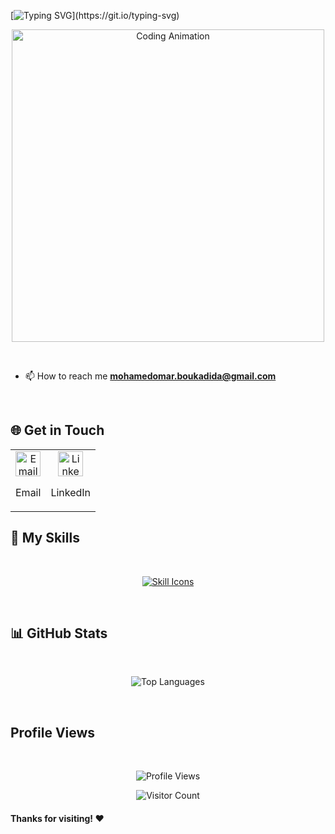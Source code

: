 

[![Typing SVG](https://readme-typing-svg.demolab.com?font=Fira+Code&weight=500&size=21&duration=4000&pause=1000&color=5B4EFF&background=FF000000&center=true&vCenter=true&width=435&lines=Hi+%F0%9F%91%8B%2C+I'm+Mohamed+Omar+Boukadida;Always+learning+new+things;Welcome+to+my+profile+!)](https://git.io/typing-svg)

<p align="center"> <img align="center" alt="Coding Animation" width="500" src="https://institute.careerguide.com/wp-content/uploads/2020/09/focus-animation_bcba3d519ff8406664b93fe49a8fa2e8.gif"> </p>





</br>


- 📫 How to reach me **mohamedomar.boukadida@gmail.com**


</br>

## 🌐 Get in Touch 
<table align="center"> <tr> <td align="center"> <a href="mailto:mohamedomar.boukadida@gmail.com"> <img src="https://cdn-icons-png.flaticon.com/512/732/732200.png" width="40" alt="Email Icon"> </a> <p>Email</p> </td> <td align="center"> <a href="https://www.linkedin.com/in/mohamed-omar-boukadida/"> <img src="https://cdn-icons-png.flaticon.com/512/1409/1409945.png" width="40" alt="LinkedIn Icon"> </a> <p>LinkedIn</p> </td> </tr> </table>





## 🔧 My Skills

</br>

<p align="center"> <a href="https://skillicons.dev"> <img src="https://skillicons.dev/icons?i=c,cpp,py,pytorch,tensorflow,flask,mysql,django,linux,bash,qt,raspberrypi,arduino,html,css,php,blender,figma,xd,ai,ps&theme=dark&perline=15" alt="Skill Icons"/> </a> </p> 


</br>

## 📊 GitHub Stats
</br>
<p align="center"> <img src="https://github-readme-stats.vercel.app/api/top-langs/?username=mohamedomarboukadida&theme=radical&layout=compact" alt="Top Languages"> </p> 

</br>

## Profile Views

</br>

<p align="center">
    <img src="https://count.getloli.com/@mohamedomarboukadida?name=mycounter&theme=random&padding=7&offset=0&align=center&scale=1&pixelated=1&darkmode=auto" alt="Profile Views">
</p>
<p align="center">
    <img src="https://profile-counter.glitch.me/mohamedomarboukadida/count.svg" alt="Visitor Count">
</p>

#### Thanks for visiting! ❤️

